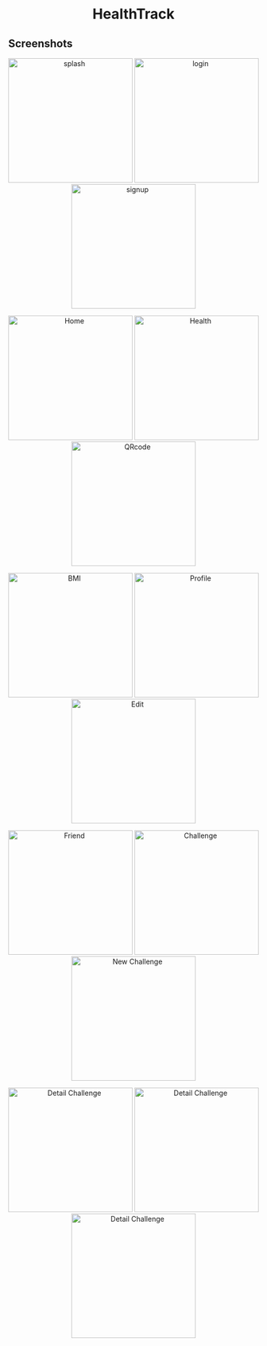 <h1 align="center">
<br>
HealthTrack
</h1>

## Screenshots

<p align="center">
  <img src="Screenshots/1.jpg" width="250" alt="splash">
  <img src="Screenshots/2.jpg" width="250" alt="login">
  <img src="Screenshots/3.jpg" width="250" alt="signup">
</p>

<p align="center">
  <img src="Screenshots/4.jpg" width="250" alt="Home">
  <img src="Screenshots/6.jpg" width="250" alt="Health">
    <img src="Screenshots/11.jpg" width="250" alt="QRcode">
</p>
<p align="center">
  <img src="Screenshots/7.jpg" width="250" alt="BMI">
  <img src="Screenshots/8.jpg" width="250" alt="Profile">
  <img src="Screenshots/9.jpg" width="250" alt="Edit">
</p>
<p align="center">
  <img src="Screenshots/10.jpg" width="250" alt="Friend">
    <img src="Screenshots/5.jpg" width="250" alt="Challenge">
  <img src="Screenshots/12.jpg" width="250" alt="New Challenge">
</p>
<p align="center">
  <img src="Screenshots/14.jpg" width="250" alt="Detail Challenge">
  <img src="Screenshots/14.jpg" width="250" alt="Detail Challenge">
  <img src="Screenshots/14.jpg" width="250" alt="Detail Challenge">
</p>
